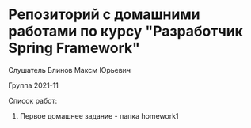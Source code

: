# Репозиторий с домашними работами по курсу "Разработчик Spring Framework"
Слушатель Блинов Максм Юрьевич

Группа 2021-11

Список работ:
1. Первое домашнее задание - папка homework1
